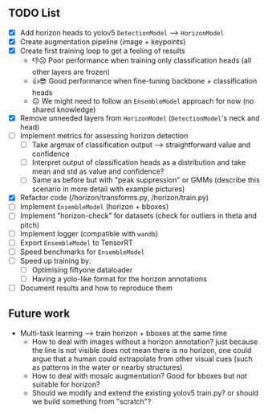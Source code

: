 ## TODO List

- [x] Add horizon heads to yolov5 `DetectionModel` --> `HorizonModel`
- [x] Create augmentation pipeline (image + keypoints)
- [x] Create first training loop to get a feeling of results
  - 👎😥 Poor performance when training only classification heads (all other layers are frozen)
  - 👍😎 Good performance when fine-tuning backbone + classification heads
  - 😐 We might need to follow an `EnsembleModel` approach for now (no shared knowledge)
- [x] Remove unneeded layers from `HorizonModel` (`DetectionModel`'s neck and head)
- [ ] Implement metrics for assessing horizon detection
  - [ ] Take argmax of classification output --> straightforward value and confidence
  - [ ] Interpret output of classification heads as a distribution and take mean and std as value and confidence?
  - [ ] Same as before but with "peak suppression" or GMMs (describe this scenario in more detail with example pictures)
- [x] Refactor code (/horizon/transforms.py, /horizon/train.py)
- [ ] Implement `EnsembleModel` (horizon + bboxes)
- [ ] Implement "horizon-check" for datasets (check for outliers in theta and pitch)
- [ ] Implement logger (compatible with `wandb`)
- [ ] Export `EnsembleModel` to TensorRT
- [ ] Speed benchmarks for `EnsembleModel`
- [ ] Speed up training by:
  - [ ] Optimising fiftyone dataloader
  - [ ] Having a yolo-like format for the horizon annotations
- [ ] Document results and how to reproduce them

## Future work

- Multi-task learning --> train horizon + bboxes at the same time
  - How to deal with images without a horizon annotation? just because the line is not visible does not mean there is no horizon, one could argue that a human could extrapolate from other visual cues (such as patterns in the water or nearby structures)
  - How to deal with mosaic augmentation? Good for bboxes but not suitable for horizon?
  - Should we modify and extend the existing yolov5 train.py? or should we build something from "scratch"?
